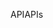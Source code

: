 <span data-ttu-id="7ae8c-101">API</span><span class="sxs-lookup"><span data-stu-id="7ae8c-101">APIs</span></span>